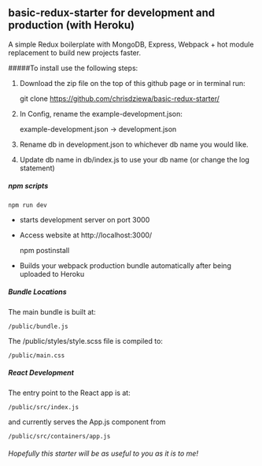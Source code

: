 ## basic-redux-starter for development and production (with Heroku)
A simple Redux boilerplate with MongoDB, Express, Webpack + hot module replacement to build new projects faster.

#####To install use the following steps:

1. Download the zip file on the top of this github page or in terminal run:

    git clone https://github.com/chrisdziewa/basic-redux-starter/

2. In Config, rename the example-development.json:

    example-development.json -> development.json
3. Rename db in development.json to whichever db name you would like.
4. Update db name in db/index.js to use your db name (or change the log statement)

##### npm scripts

    npm run dev
* starts development server on port 3000
* Access website at http://localhost:3000/

    npm postinstall
* Builds your webpack production bundle automatically after being uploaded to Heroku

##### Bundle Locations

The main bundle is built at:

    /public/bundle.js

The /public/styles/style.scss file is compiled to:

    /public/main.css

##### React Development

The entry point to the React app is at:

    /public/src/index.js

and currently serves the App.js component from

    /public/src/containers/app.js


###### Hopefully this starter will be as useful to you as it is to me!
